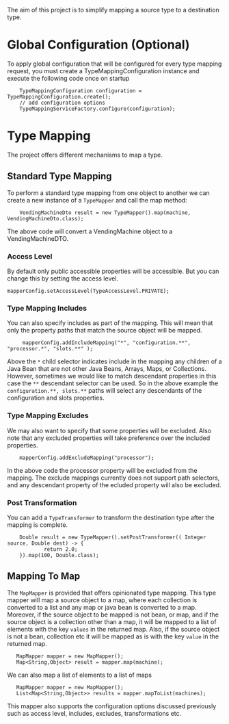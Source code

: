 The aim of this project is to simplify mapping a source type to a destination type.


# Global Configuration (Optional)
To apply global configuration that will be configured for every type mapping request, you must create a TypeMappingConfiguration instance and execute the following code once on startup 


```
	TypeMappingConfiguration configuration = TypeMappingConfiguration.create();
	// add configuration options
	TypeMappingServiceFactory.configure(configuration);

```


# Type Mapping
The project offers different mechanisms to map a type.


## Standard Type Mapping
To perform a standard type mapping from one object to another we can create a new instance of a  ``TypeMapper`` and call the map method:


```
	VendingMachineDto result = new TypeMapper().map(machine, VendingMachineDto.class);

```

The above code will convert a VendingMachine object to a VendingMachineDTO.  


### Access Level
By default only public accessible properties will be accessible.  But you can change this by setting the access level.


```
mapperConfig.setAccessLevel(TypeAccessLevel.PRIVATE);

```


### Type Mapping Includes
You can also specify includes as part of the mapping. This will mean that only the property paths that match the source object will be mapped.


```
	 mapperConfig.addIncludeMapping("*", "configuration.**", "processor.*", "slots.**" );

```

Above the ``*`` child selector indicates include in the mapping any children of a Java Bean that are not other Java Beans, Arrays, Maps, or Collections.   However, sometimes we would like to match descendant properties in this case the ``**`` descendant selector can be used.  So in the above example the `configuration.**, slots.**` paths will select any descendants of the configuration and slots properties.


### Type Mapping Excludes
We may also want to specify that some properties will be excluded.  Also note that any excluded properties will take preference over the included properties. 


```
	mapperConfig.addExcludeMapping("processor");

```

In the above code the processor property will be excluded from the mapping.  The exclude mappings currently does not support path selectors, and any descendant property of the ecluded property will also be excluded.


### Post Transformation
You can add a `TypeTransformer` to transform the destination type after the mapping is complete.

```
	Double result = new TypeMapper().setPostTransformer(( Integer source, Double dest) -> {
            return 2.0;
    }).map(100, Double.class);
```

## Mapping To Map
The `MapMapper` is provided that offers opinionated type mapping. This type mapper will map a source object to a map, where each collection is converted to a list and any map or java bean is converted to a map.
Moreover, if the source object to be mapped is not bean, or map, and if the source object is a collection other than a map, it will be mapped to a list of elements with the key `values` in the returned map.  Also, if the source object is not a bean, collection etc it will be mapped as is with the key `value` in the returned map. 


```
   MapMapper mapper = new MapMapper();
   Map<String,Object> result = mapper.map(machine);

```

We can also map a list of elements to a list of maps

```
   MapMapper mapper = new MapMapper();
   List<Map<String,Object>> results = mapper.mapToList(machines);

```

This mapper also supports the configuration options discussed previously such as access level, includes, excludes, transformations etc.
